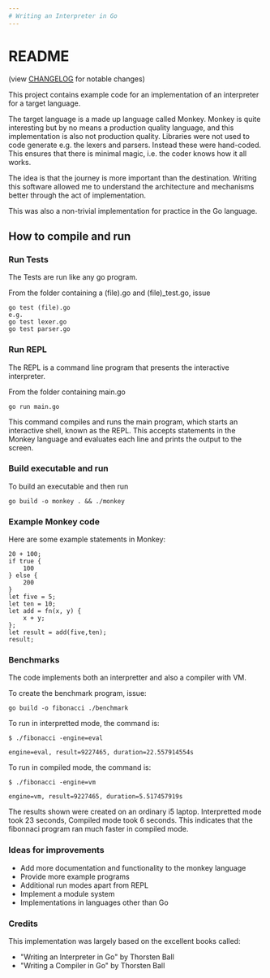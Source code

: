```yaml
---
# Writing an Interpreter in Go
---
```

# README

(view [CHANGELOG](./CHANGELOG.md) for notable changes)


This project contains example code
for an implementation of an interpreter 
for a target language. 

The target language is a made up language called Monkey. 
Monkey is quite interesting but by no means a production 
quality language, and this implementation is also not 
production quality. Libraries were not used to code generate 
e.g. the lexers and parsers. Instead these were hand-coded.
This ensures that there is minimal magic, i.e. the coder 
knows how it all works.

The idea is that the journey is more important than 
the destination. Writing this software allowed me to 
understand the architecture and mechanisms better
through the act of implementation. 

This was also a non-trivial implementation for practice 
in the Go language. 

## How to compile and run

### Run Tests

The Tests are run like any go program. 

From the folder containing a (file).go and (file)_test.go, issue 

    go test (file).go
    e.g.
    go test lexer.go
    go test parser.go

### Run REPL

The REPL is a command line program that presents the interactive interpreter. 

From the folder containing main.go

    go run main.go

This command compiles and runs the main program, which starts an interactive shell, 
known as the REPL. This accepts statements in the Monkey language and evaluates 
each line and prints the output to the screen. 

### Build executable and run

To build an executable and then run

    go build -o monkey . && ./monkey

### Example Monkey code

Here are some example statements in Monkey:

    20 + 100;
    if true {
        100
    } else {
        200
    }
    let five = 5;
	let ten = 10;
	let add = fn(x, y) {
		x + y;
	};
	let result = add(five,ten);
    result;

### Benchmarks

The code implements both an interpretter and also a compiler with VM. 

To create the benchmark program, issue:

    go build -o fibonacci ./benchmark

To run in interpretted mode, the command is:

    $ ./fibonacci -engine=eval
    
    engine=eval, result=9227465, duration=22.557914554s
   
To run in compiled mode, the command is:

    $ ./fibonacci -engine=vm
    
    engine=vm, result=9227465, duration=5.517457919s
   
The results shown were created on an ordinary i5 laptop. 
Interpretted mode took 23 seconds, Compiled mode took 6 seconds.
This indicates that the fibonnaci program ran much faster in compiled mode.

### Ideas for improvements

* Add more documentation and functionality to the monkey language
* Provide more example programs
* Additional run modes apart from REPL
* Implement a module system
* Implementations in languages other than Go

### Credits

This implementation was largely based on the excellent books called:

*    "Writing an Interpreter in Go" by Thorsten Ball
*    "Writing a Compiler in Go" by Thorsten Ball

